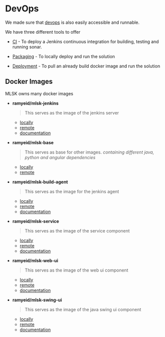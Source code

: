 # DevOps

We made sure that [devops](../../../../devops) is also easily accessible and runnable.

We have three different tools to offer

- [CI](devops/ci/CI.md) - To deploy a Jenkins continuous integration for building, testing and running sonar.

- [Packaging](devops/scripts/Packaging.md) - To locally deploy and run the solution

- [Deployment](devops/scripts/Deployment.md) - To pull an already build docker image and run the solution

## Docker Images

MLSK owns many docker images

- **ramyeid/mlsk-jenkins**
  > This serves as the image of the jenkins server
  - [locally](../../../../devops/ci/deployment/jenkins/Dockerfile)
  - [remote](https://hub.docker.com/repository/docker/ramyeid/mlsk-jenkins)
  - [documentation](devops/ci/Deployment.md)

- **ramyeid/mlsk-base**
  > This serves as base for other images. *containing different java, python and angular dependencies*
  - [locally](../../../../devops/base-image/Dockerfile)
  - [remote](https://hub.docker.com/repository/docker/ramyeid/mlsk-base)

- **ramyeid/mlsk-build-agent**
  > This serves as the image for the jenkins agent
  - [locally](../../../../devops/ci/agent/Dockerfile)
  - [remote](https://hub.docker.com/repository/docker/ramyeid/mlsk-build-agent)
  - [documentation](devops/ci/Agent.md)

- **ramyeid/mlsk-service**
  > This serves as the image of the service component
  - [locally](../../../../devops/scripts/deployment/service/Dockerfile)
  - [remote](https://hub.docker.com/repository/docker/ramyeid/mlsk-service)
  - [documentation](devops/scripts/Deployment.md)

- **ramyeid/mlsk-web-ui**
  > This serves as the image of the web ui component
  - [locally](../../../../devops/scripts/deployment/web-ui/Dockerfile)
  - [remote](https://hub.docker.com/repository/docker/ramyeid/mlsk-web-ui)
  - [documentation](devops/scripts/Deployment.md)

- **ramyeid/mlsk-swing-ui**
  > This serves as the image of the java swing ui component
  - [locally](../../../../devops/scripts/deployment/swing-ui/Dockerfile)
  - [remote](https://hub.docker.com/repository/docker/ramyeid/mlsk-swing-ui)
  - [documentation](devops/scripts/Deployment.md)
